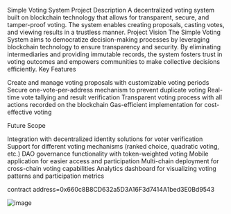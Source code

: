 Simple Voting System
Project Description
A decentralized voting system built on blockchain technology that allows for transparent, secure, and tamper-proof voting. The system enables creating proposals, casting votes, and viewing results in a trustless manner.
Project Vision
The Simple Voting System aims to democratize decision-making processes by leveraging blockchain technology to ensure transparency and security. By eliminating intermediaries and providing immutable records, the system fosters trust in voting outcomes and empowers communities to make collective decisions efficiently.
Key Features

Create and manage voting proposals with customizable voting periods
Secure one-vote-per-address mechanism to prevent duplicate voting
Real-time vote tallying and result verification
Transparent voting process with all actions recorded on the blockchain
Gas-efficient implementation for cost-effective voting

Future Scope

Integration with decentralized identity solutions for voter verification
Support for different voting mechanisms (ranked choice, quadratic voting, etc.)
DAO governance functionality with token-weighted voting
Mobile application for easier access and participation
Multi-chain deployment for cross-chain voting capabilities
Analytics dashboard for visualizing voting patterns and participation metrics

contract address=0x660c8B8CD632a5D3A16F3d7414A1bed3E0Bd9543

![image](https://github.com/user-attachments/assets/bda5a122-676e-43ad-8f48-27a62960ea0d)

